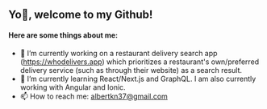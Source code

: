 ## Yo👋, welcome to my Github!

#### Here are some things about me:
- 🔭 I’m currently working on a restaurant delivery search app (https://whodelivers.app) which prioritizes a restaurant's own/preferred delivery service (such as through their website) as a search result.
- 🌱 I’m currently learning React/Next.js and GraphQL. I am also currently working with Angular and Ionic.
- 📫 How to reach me: albertkn37@gmail.com
